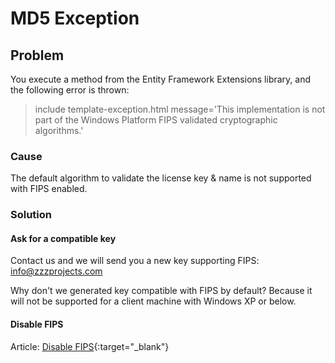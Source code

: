 # MD5 Exception

## Problem

You execute a method from the Entity Framework Extensions library, and the following error is thrown:

> include template-exception.html message='This implementation is not part of the Windows Platform FIPS validated cryptographic algorithms.'

### Cause

The default algorithm to validate the license key & name is not supported with FIPS enabled.

### Solution

#### Ask for a compatible key

Contact us and we will send you a new key supporting FIPS: <a href="mailto:info@zzzprojects.com">info@zzzprojects.com</a>

Why don't we generated key compatible with FIPS by default? Because it will not be supported for a client machine with Windows XP or below.

#### Disable FIPS

Article: [Disable FIPS](http://docs.trendmicro.com/all/ent/sc/v3.0/en-US/cmcolh/t_fips.html){:target="_blank"}

